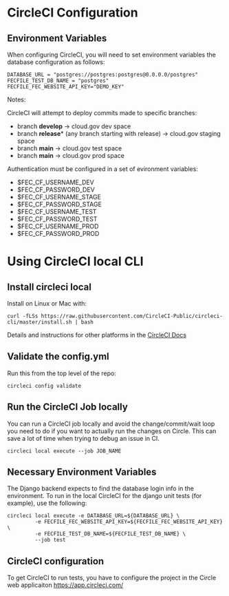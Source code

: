# CircleCI Configuration
## Environment Variables
When configuring CircleCI, you will need to set environment variables the database
configuration as follows:
```
DATABASE_URL = "postgres://postgres:postgres@0.0.0.0/postgres"
FECFILE_TEST_DB_NAME = "postgres"
FECFILE_FEC_WEBSITE_API_KEY="DEMO_KEY"
```
Notes:

CircleCI will attempt to deploy commits made to specific branches:
* branch __develop__ -> cloud.gov dev space
* branch __release__* (any branch starting with release) -> cloud.gov staging space
* branch __main__ -> cloud.gov test space
* branch __main__ -> cloud.gov prod space

Authentication must be configured in a set of evironment variables:
* $FEC_CF_USERNAME_DEV
* $FEC_CF_PASSWORD_DEV
* $FEC_CF_USERNAME_STAGE
* $FEC_CF_PASSWORD_STAGE
* $FEC_CF_USERNAME_TEST
* $FEC_CF_PASSWORD_TEST
* $FEC_CF_USERNAME_PROD
* $FEC_CF_PASSWORD_PROD

# Using CircleCI local CLI

## Install circleci local
Install on Linux or Mac with:
```
curl -fLSs https://raw.githubusercontent.com/CircleCI-Public/circleci-cli/master/install.sh | bash
```

Details and instructions for other platforms in the [CircleCI Docs](https://circleci.com/docs/2.0/local-cli/)

## Validate the config.yml
Run this from the top level of the repo:
```
circleci config validate
```

## Run the CircleCI Job locally
You can run a CircleCI job locally and avoid the change/commit/wait loop you need to
do if you want to actually run the changes on Circle.
This can save a lot of time when trying to debug an issue in CI.
```
circleci local execute --job JOB_NAME
```

## Necessary Environment Variables
The Django backend expects to find the database login info in the environment.
To run in the local CircleCI for the django unit tests (for example), use the following:

```
circleci local execute -e DATABASE_URL=${DATABASE_URL} \
         -e FECFILE_FEC_WEBSITE_API_KEY=${FECFILE_FEC_WEBSITE_API_KEY} \
         -e FECFILE_TEST_DB_NAME=${FECFILE_TEST_DB_NAME} \
         --job test
```

## CircleCI configuration
To get CircleCI to run tests, you have to configure the
project in the Circle web applicaiton https://app.circleci.com/
